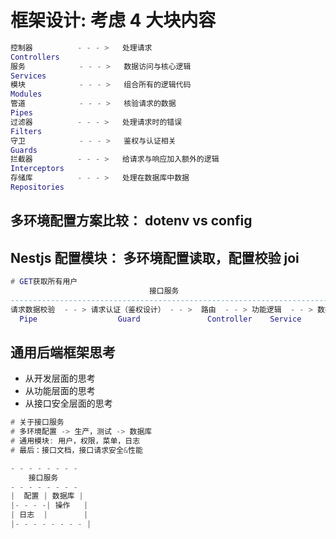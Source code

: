 # 框架设计: 考虑 4 大块内容

```lua
控制器          - - - >   处理请求
Controllers
服务            - - - >   数据访问与核心逻辑
Services
模块            - - - >   组合所有的逻辑代码
Modules
管道            - - - >   核验请求的数据
Pipes
过滤器          - - - >   处理请求时的错误
Filters
守卫            - - - >   鉴权与认证相关
Guards
拦截器          - - - >   给请求与响应加入额外的逻辑
Interceptors
存储库          - - - >   处理在数据库中数据
Repositories
```

## 多环境配置方案比较： dotenv vs config

## Nestjs 配置模块： 多环境配置读取，配置校验 joi

```lua
# GET获取所有用户
                               接口服务
---------------------------------------------------------------------------
请求数据校验  - - > 请求认证（鉴权设计） - - >  路由  - - > 功能逻辑  - - > 数据库操作
  Pipe                  Guard               Controller    Service       Repository
```

## 通用后端框架思考

- 从开发层面的思考
- 从功能层面的思考
- 从接口安全层面的思考

```lua
# 关于接口服务
# 多环境配置 -> 生产，测试 -> 数据库
# 通用模块: 用户，权限，菜单，日志
# 最后：接口文档，接口请求安全&性能

- - - - - - - -
    接口服务
- - - - - - - -
|  配置 | 数据库 |
|- - - -| 操作   |
| 日志  |        |
|- - - - - - - - |
```

